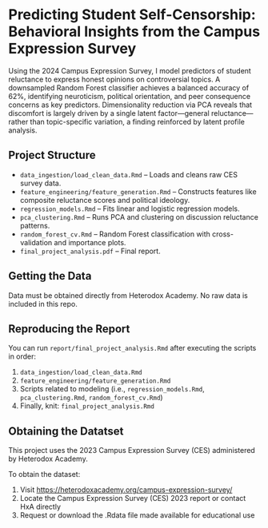 # Predicting Student Self-Censorship: Behavioral Insights from the Campus Expression Survey

Using the 2024 Campus Expression Survey, I model predictors of student reluctance to express honest opinions on controversial topics. A downsampled Random Forest classifier achieves a balanced accuracy of 62%, identifying neuroticism, political orientation, and peer consequence concerns as key predictors. Dimensionality reduction via PCA reveals that discomfort is largely driven by a single latent factor—general reluctance—rather than topic-specific variation, a finding reinforced by latent profile analysis.


## Project Structure

- `data_ingestion/load_clean_data.Rmd` – Loads and cleans raw CES survey data.
- `feature_engineering/feature_generation.Rmd` – Constructs features like composite reluctance scores and political ideology.
- `regression_models.Rmd` – Fits linear and logistic regression models.
- `pca_clustering.Rmd` – Runs PCA and clustering on discussion reluctance patterns.
- `random_forest_cv.Rmd` – Random Forest classification with cross-validation and importance plots.
- `final_project_analysis.pdf` – Final report.

## Getting the Data

Data must be obtained directly from Heterodox Academy. No raw data is included in this repo.

## Reproducing the Report

You can run `report/final_project_analysis.Rmd` after executing the scripts in order:
1. `data_ingestion/load_clean_data.Rmd`
2. `feature_engineering/feature_generation.Rmd`
3. Scripts related to modeling (i.e., `regression_models.Rmd`, `pca_clustering.Rmd`, `random_forest_cv.Rmd`)
4. Finally, knit: `final_project_analysis.Rmd`

## Obtaining the Datatset

This project uses the 2023 Campus Expression Survey (CES) administered by Heterodox Academy.

To obtain the dataset:
1. Visit https://heterodoxacademy.org/campus-expression-survey/
2. Locate the Campus Expression Survey (CES) 2023 report or contact HxA directly
3. Request or download the .Rdata file made available for educational use